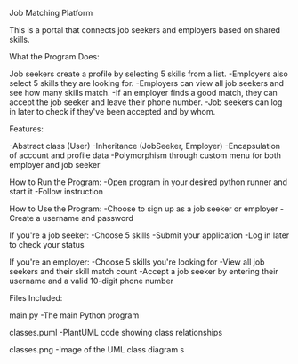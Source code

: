 Job Matching Platform

This is a portal that connects job seekers and employers based on shared skills.

What the Program Does:

Job seekers create a profile by selecting 5 skills from a list.
-Employers also select 5 skills they are looking for.
-Employers can view all job seekers and see how many skills match.
-If an employer finds a good match, they can accept the job seeker and leave their phone number.
-Job seekers can log in later to check if they've been accepted and by whom.

Features:

-Abstract class (User)
-Inheritance (JobSeeker, Employer)
-Encapsulation of account and profile data
-Polymorphism through custom menu for both employer and job seeker
 
How to Run the Program:
-Open program in your desired python runner and start it
-Follow instruction

How to Use the Program:
-Choose to sign up as a job seeker or employer
-Create a username and password

If you're a job seeker:
-Choose 5 skills
-Submit your application
-Log in later to check your status

If you're an employer:
-Choose 5 skills you're looking for
-View all job seekers and their skill match count
-Accept a job seeker by entering their username and a valid 10-digit phone number

Files Included:

main.py
-The main Python program

classes.puml
-PlantUML code showing class relationships

classes.png
-Image of the UML class diagram
s



